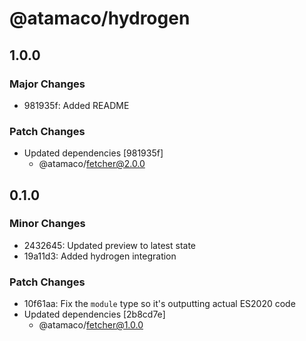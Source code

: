 # @atamaco/hydrogen

## 1.0.0

### Major Changes

- 981935f: Added README

### Patch Changes

- Updated dependencies [981935f]
  - @atamaco/fetcher@2.0.0

## 0.1.0

### Minor Changes

- 2432645: Updated preview to latest state
- 19a11d3: Added hydrogen integration

### Patch Changes

- 10f61aa: Fix the `module` type so it's outputting actual ES2020 code
- Updated dependencies [2b8cd7e]
  - @atamaco/fetcher@1.0.0
